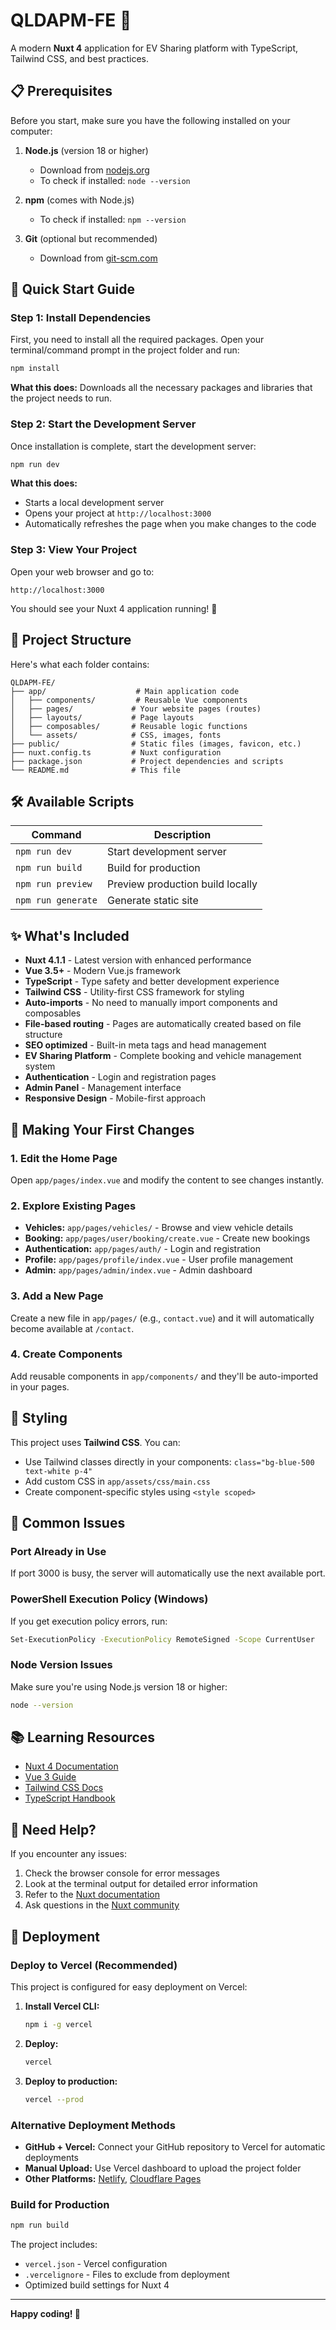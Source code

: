 # QLDAPM-FE 🚀

A modern **Nuxt 4** application for EV Sharing platform with TypeScript, Tailwind CSS, and best practices.

## 📋 Prerequisites

Before you start, make sure you have the following installed on your computer:

1. **Node.js** (version 18 or higher)
   - Download from [nodejs.org](https://nodejs.org/)
   - To check if installed: `node --version`

2. **npm** (comes with Node.js)
   - To check if installed: `npm --version`

3. **Git** (optional but recommended)
   - Download from [git-scm.com](https://git-scm.com/)

## 🚀 Quick Start Guide

### Step 1: Install Dependencies

First, you need to install all the required packages. Open your terminal/command prompt in the project folder and run:

```bash
npm install
```

**What this does:** Downloads all the necessary packages and libraries that the project needs to run.

### Step 2: Start the Development Server

Once installation is complete, start the development server:

```bash
npm run dev
```

**What this does:** 
- Starts a local development server
- Opens your project at `http://localhost:3000`
- Automatically refreshes the page when you make changes to the code

### Step 3: View Your Project

Open your web browser and go to:
```
http://localhost:3000
```

You should see your Nuxt 4 application running! 🎉

## 📁 Project Structure

Here's what each folder contains:

```
QLDAPM-FE/
├── app/                    # Main application code
│   ├── components/         # Reusable Vue components
│   ├── pages/             # Your website pages (routes)
│   ├── layouts/           # Page layouts
│   ├── composables/       # Reusable logic functions
│   └── assets/            # CSS, images, fonts
├── public/                # Static files (images, favicon, etc.)
├── nuxt.config.ts         # Nuxt configuration
├── package.json           # Project dependencies and scripts
└── README.md              # This file
```

## 🛠 Available Scripts

| Command | Description |
|---------|-------------|
| `npm run dev` | Start development server |
| `npm run build` | Build for production |
| `npm run preview` | Preview production build locally |
| `npm run generate` | Generate static site |

## ✨ What's Included

- **Nuxt 4.1.1** - Latest version with enhanced performance
- **Vue 3.5+** - Modern Vue.js framework
- **TypeScript** - Type safety and better development experience
- **Tailwind CSS** - Utility-first CSS framework for styling
- **Auto-imports** - No need to manually import components and composables
- **File-based routing** - Pages are automatically created based on file structure
- **SEO optimized** - Built-in meta tags and head management
- **EV Sharing Platform** - Complete booking and vehicle management system
- **Authentication** - Login and registration pages
- **Admin Panel** - Management interface
- **Responsive Design** - Mobile-first approach

## 📝 Making Your First Changes

### 1. Edit the Home Page
Open `app/pages/index.vue` and modify the content to see changes instantly.

### 2. Explore Existing Pages
- **Vehicles:** `app/pages/vehicles/` - Browse and view vehicle details
- **Booking:** `app/pages/user/booking/create.vue` - Create new bookings
- **Authentication:** `app/pages/auth/` - Login and registration
- **Profile:** `app/pages/profile/index.vue` - User profile management
- **Admin:** `app/pages/admin/index.vue` - Admin dashboard

### 3. Add a New Page
Create a new file in `app/pages/` (e.g., `contact.vue`) and it will automatically become available at `/contact`.

### 4. Create Components
Add reusable components in `app/components/` and they'll be auto-imported in your pages.

## 🎨 Styling

This project uses **Tailwind CSS**. You can:

- Use Tailwind classes directly in your components: `class="bg-blue-500 text-white p-4"`
- Add custom CSS in `app/assets/css/main.css`
- Create component-specific styles using `<style scoped>`

## 🐛 Common Issues

### Port Already in Use
If port 3000 is busy, the server will automatically use the next available port.

### PowerShell Execution Policy (Windows)
If you get execution policy errors, run:
```bash
Set-ExecutionPolicy -ExecutionPolicy RemoteSigned -Scope CurrentUser
```

### Node Version Issues
Make sure you're using Node.js version 18 or higher:
```bash
node --version
```

## 📚 Learning Resources

- [Nuxt 4 Documentation](https://nuxt.com/docs)
- [Vue 3 Guide](https://vuejs.org/guide/)
- [Tailwind CSS Docs](https://tailwindcss.com/docs)
- [TypeScript Handbook](https://www.typescriptlang.org/docs/)

## 🤝 Need Help?

If you encounter any issues:
1. Check the browser console for error messages
2. Look at the terminal output for detailed error information
3. Refer to the [Nuxt documentation](https://nuxt.com/docs)
4. Ask questions in the [Nuxt community](https://discord.nuxt.com/)

## 🚢 Deployment

### Deploy to Vercel (Recommended)

This project is configured for easy deployment on Vercel:

1. **Install Vercel CLI:**
   ```bash
   npm i -g vercel
   ```

2. **Deploy:**
   ```bash
   vercel
   ```

3. **Deploy to production:**
   ```bash
   vercel --prod
   ```

### Alternative Deployment Methods

- **GitHub + Vercel:** Connect your GitHub repository to Vercel for automatic deployments
- **Manual Upload:** Use Vercel dashboard to upload the project folder
- **Other Platforms:** [Netlify](https://netlify.com/), [Cloudflare Pages](https://pages.cloudflare.com/)

### Build for Production

```bash
npm run build
```

The project includes:
- `vercel.json` - Vercel configuration
- `.vercelignore` - Files to exclude from deployment
- Optimized build settings for Nuxt 4

---

**Happy coding! 🎉**

